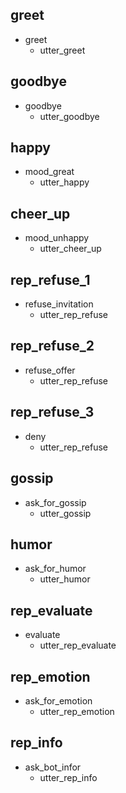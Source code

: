 
## greet
* greet
  - utter_greet

## goodbye
* goodbye
  - utter_goodbye

## happy
* mood_great
  - utter_happy

## cheer_up
* mood_unhappy
  - utter_cheer_up

## rep_refuse_1
* refuse_invitation
  - utter_rep_refuse

## rep_refuse_2
* refuse_offer
  - utter_rep_refuse

## rep_refuse_3
* deny
  - utter_rep_refuse

## gossip
* ask_for_gossip
  - utter_gossip

## humor
* ask_for_humor
  - utter_humor

## rep_evaluate
* evaluate
  - utter_rep_evaluate

## rep_emotion
* ask_for_emotion
  - utter_rep_emotion

## rep_info
* ask_bot_infor
  - utter_rep_info